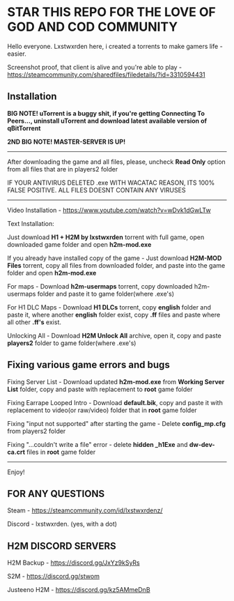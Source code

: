 # STAR THIS REPO FOR THE LOVE OF GOD AND COD COMMUNITY

Hello everyone. Lxstwxrden here, i created a torrents to make gamers life - easier.

Screenshot proof, that client is alive and you're able to play - https://steamcommunity.com/sharedfiles/filedetails/?id=3310594431

## Installation
**BIG NOTE! uTorrent is a buggy shit, if you're getting **Connecting To Peers...**, uninstall uTorrent and download latest available version of qBitTorrent**

**2ND BIG NOTE! MASTER-SERVER IS UP!**

------------------------------------------

After downloading the game and all files, please, uncheck **Read Only** option from all files that are in players2 folder

IF YOUR ANTIVIRUS DELETED .exe WITH WACATAC REASON, ITS 100% FALSE POSITIVE. ALL FILES DOESNT CONTAIN ANY VIRUSES

------------------------------------------

Video Installation - https://www.youtube.com/watch?v=wDvk1dGwLTw

Text Installation:

Just download **H1 + H2M by lxstwxrden** torrent with full game, open downloaded game folder and open **h2m-mod.exe**

If you already have installed copy of the game - Just download **H2M-MOD Files** torrent, copy all files from downloaded folder, and paste into the game folder and open **h2m-mod.exe**

For maps - Download **h2m-usermaps** torrent, copy downloaded h2m-usermaps folder and paste it to game folder(where .exe's)

For H1 DLC Maps - Download **H1 DLCs** torrent, copy **english** folder and paste it, where another **english** folder exist, copy **.ff** files and paste where all other **.ff's** exist.

Unlocking All - Download **H2M Unlock All** archive, open it, copy and paste **players2** folder to game folder(where .exe's)

## Fixing various game errors and bugs

Fixing Server List - Download updated **h2m-mod.exe** from **Working Server List** folder, copy and paste with replacement to **root** game folder 

Fixing Earrape Looped Intro - Download **default.bik**, copy and paste it with replacement to video(or raw/video) folder that in **root** game folder

Fixing "input not supported" after starting the game - Delete **config_mp.cfg** from players2 folder

Fixing "...couldn't write a file" error - delete **hidden _h1Exe** and **dw-dev-ca.crt** files in **root** game folder

------------------------------------------

Enjoy!

## FOR ANY QUESTIONS
Steam - https://steamcommunity.com/id/lxstwxrdenz/

Discord - lxstwxrden. (yes, with a dot)

## H2M DISCORD SERVERS
H2M Backup - https://discord.gg/JxYz9kSyRs

S2M - https://discord.gg/stwom

Justeeno H2M - https://discord.gg/kz5AMmeDnB
